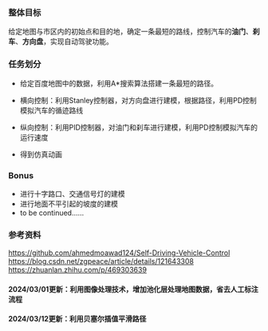 ### 整体目标
给定地图与市区内的初始点和目的地，确定一条最短的路线，控制汽车的**油门**、**刹车**、**方向盘**，实现自动驾驶功能。

### 任务划分

* 给定百度地图中的数据，利用A\*搜索算法搭建一条最短的路径。
* 横向控制：利用Stanley控制器，对方向盘进行建模，根据路径，利用PD控制模拟汽车的循迹路线  

  <!-- ***Stanley控制器***： -->

  <!-- ![](./image/equ1.png) -->
* 纵向控制：利用PID控制器，对油门和刹车进行建模，利用PD控制模拟汽车的运行速度  

  <!-- ***PID控制器***： -->
  
  <!-- ![](./image/equ2.png) -->
* 得到仿真动画


### Bonus
* 进行十字路口、交通信号灯的建模
* 进行地面不平引起的坡度的建模
* to be continued……

### 参考资料

https://github.com/ahmedmoawad124/Self-Driving-Vehicle-Control
https://blog.csdn.net/zgpeace/article/details/121643308  
https://zhuanlan.zhihu.com/p/469303639

#### 2024/03/01更新：利用图像处理技术，增加池化层处理地图数据，省去人工标注流程
#### 2024/03/12更新：利用贝塞尔插值平滑路径
